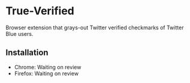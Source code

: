 # True-Verified

Browser extension that grays-out Twitter verified checkmarks of Twitter Blue users.

## Installation

- Chrome: Waiting on review
- Firefox: Waiting on review
